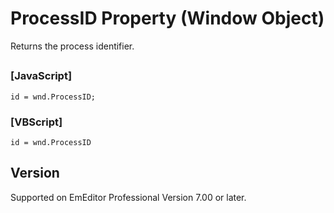 # ProcessID Property (Window Object)

Returns the process identifier.

## 

### \[JavaScript\]

```
id = wnd.ProcessID;
```

### \[VBScript\]

```
id = wnd.ProcessID
```

## Version

Supported on EmEditor Professional Version 7.00 or later.
